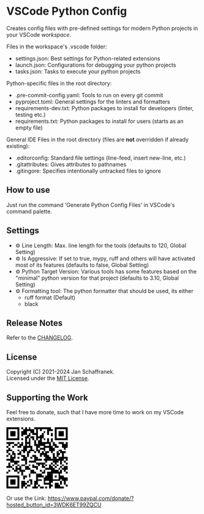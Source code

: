# VSCode Python Config

Creates config files with pre-defined settings for modern Python projects in your VSCode *workspace*.  

Files in the workspace's .vscode folder:

- settings.json: Best settings for Python-related extensions
- launch.json: Configurations for debugging your python projects
- tasks.json: Tasks to execute your python projects

Python-specific files in the root directory:

- .pre-commit-config.yaml: Tools to run on every git commit
- pyproject.toml: General settings for the linters and formatters
- requirements-dev.txt: Python packages to install for developers (linter, testing etc.)
- requirements.txt: Python packages to install for users (starts as an empty file)

General IDE Files in the root directory (files are **not** overridden if already existing):

- .editorconfig: Standard file settings (line-feed, insert new-line, etc.)
- .gitattributes: Gives attributes to pathnames
- .gitingore: Specifies intentionally untracked files to ignore

## How to use

Just run the command 'Generate Python Config Files' in VSCode's command palette.

## Settings

- ⚙️ Line Length: Max. line length for the tools (defaults to 120, Global Setting)
- ⚙️ Is Aggressive: If set to true, mypy, ruff and others will have activated most of its features (defaults to false, Global Setting)
- ⚙️ Python Target Version: Various tools has some features based on the "minimal" python version for that project (defaults to 3.10, Global Setting)
- ⚙️ Formatting tool: The python formatter that should be used, its either
  - ruff format (Default)
  - black

## Release Notes

Refer to the [CHANGELOG](CHANGELOG.md).

## License

Copyright (C) 2021-2024 Jan Schaffranek.  
Licensed under the [MIT License](LICENSE).

## Supporting the Work

Feel free to donate, such that I have more time to work on my VSCode extension*s*.

![PayPal QR Code](./media/QR-Code.png)

Or use the Link: <https://www.paypal.com/donate/?hosted_button_id=3WDK6ET99ZQCU>
